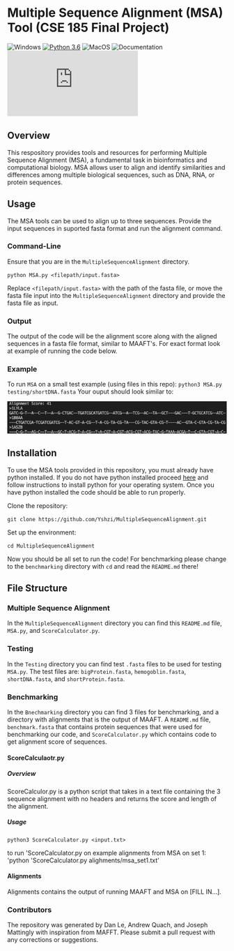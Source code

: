 # Multiple Sequence Alignment (MSA) Tool (CSE 185 Final Project)
![Windows](https://svgshare.com/i/ZhY.svg) [![Python 3.6](https://img.shields.io/badge/python-3.6-blue.svg)](https://www.python.org/downloads/release/python-360/) ![MacOS](https://github.com/scrapy/scrapy/workflows/macOS/badge.svg) ![Documentation](https://readthedocs.org/projects/ansicolortags/badge/?version=latest) ![Latest Realease](https://badgen.net/github/release/Naereen/Strapdown.js)
## Overview 
This respository provides tools and resources for performing Multiple Sequence Alignment (MSA), a fundamental task in bioinformatics and computational biology. MSA allows user to align and identify similarities and differences among multiple biological sequences, such as DNA, RNA, or protein sequences. 

## Usage 
The MSA tools can be used to align up to three sequences. Provide the input sequences in suported fasta format and run the alignment command. 

### Command-Line
Ensure that you are in the `MultipleSequenceAlignment` directory.
```
python MSA.py <filepath/input.fasta>
```
Replace `<filepath/input.fasta>` with the path of the fasta file, or move the fasta file input into the `MultipleSequenceAlignment` directory and provide the fasta file as input.

### Output
The output of the code will be the alignment score along with the aligned sequences in a fasta file format, similar to MAAFT's. For exact format look at example of running the code below.

### Example
To run `MSA` on a small test example (using files in this repo):
`python3 MSA.py testing/shortDNA.fasta`
Your ouput should look similar to: 

![shortDNA MSA ouput](shortDNAoutput.png)

## Installation 
To use the MSA tools provided in this repository, you must already have python installed. If you do not have python installed proceed [here](https://www.python.org/downloads/) and follow instructions to install python for your operating system. Once you have python installed the code should be able to run properly.

Clone the repository:
```
git clone https://github.com/Yshzi/MultipleSequenceAlignment.git
```
Set up the environment:
```
cd MultipleSequenceAlignment
```
Now you should be all set to run the code! For benchmarking please change to the `benchmarking` directory with `cd` and read the `README.md` there!

## File Structure
### Multiple Sequence Alignment
In the `MultipleSequenceAlignment` directory you can find this `README.md` file, `MSA.py`, and `ScoreCalculator.py`.
### Testing
In the `Testing` directory you can find test `.fasta` files to be used for testing `MSA.py`. The test files are: `bigProtein.fasta`, `hemogoblin.fasta`, `shortDNA.fasta`, and `shortProtein.fasta`.
### Benchmarking
In the `Bnechmarking` directory you can find 3 files for benchmarking, and a directory with alignments that is the output of MAAFT. A `README.md` file, `benchmark.fasta` that contains protein sequences that were used for benchmarking our code, and `ScoreCalculator.py` which contains code to get alignment score of sequences. 

#### ScoreCalculaotr.py
##### Overview
ScoreCalculor.py is a python script that takes in a text file containing the 3 sequence alignment with no headers and returns the score and length of the alignment.

##### Usage

```
python3 ScoreCalculator.py <input.txt>
```
to run 'ScoreCalculator.py on example alignments from MSA on set 1:
'python 'ScoreCalculator.py alighments/msa_set1.txt'

#### Alignments
Alignments contains the output of running MAAFT and MSA on [FILL IN...].

### Contributors 
The repository was generated by Dan Le, Andrew Quach, and Joseph Mattingly with inspiration from MAFFT. Please submit a pull request with any corrections or suggestions.
